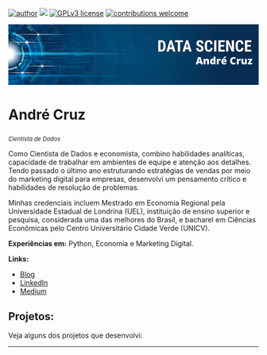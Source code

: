 [![author](https://img.shields.io/badge/author-carlosfab-red.svg)](https://www.linkedin.com/in/carlosfab) [![](https://img.shields.io/badge/python-3.7+-blue.svg)](https://www.python.org/downloads/release/python-365/) [![GPLv3 license](https://img.shields.io/badge/License-GPLv3-blue.svg)](http://perso.crans.org/besson/LICENSE.html) [![contributions welcome](https://img.shields.io/badge/contributions-welcome-brightgreen.svg?style=flat)](https://github.com/carlosfab/data_science/issues)

<p align="center">
  <img src="https://github.com/andredscruz/Novos-Projetos/blob/main/Andr%C3%A9%20Cruz.png" >
</p>

# André Cruz
<sub>*Cientista de Dados*</sub>

Como Cientista de Dados e economista, combino habilidades analíticas, capacidade de trabalhar em ambientes de equipe e atenção aos detalhes. Tendo passado o último ano estruturando estratégias de vendas por meio do marketing digital para empresas, desenvolvi um pensamento crítico e habilidades de resolução de problemas.

Minhas credenciais incluem Mestrado em Economia Regional pela Universidade Estadual de Londrina (UEL), instituição de ensino superior e pesquisa, considerada uma das melhores do Brasil, e bacharel em Ciências Econômicas pelo Centro Universitário Cidade Verde (UNICV).

**Experiências em:** Python, Economia e Marketing Digital.

**Links:**
* [Blog]()
* [LinkedIn](https://www.linkedin.com/in/andre-cruz-086910142/)
* [Medium]()


## Projetos:
Veja alguns dos projetos que desenvolvi:



---




